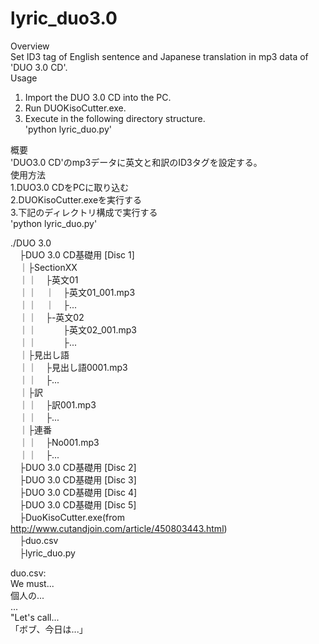 # lyric_duo3.0  
Overview  
Set ID3 tag of English sentence and Japanese translation in mp3 data of 'DUO 3.0 CD'.  
Usage  
1. Import the DUO 3.0 CD into the PC.  
2. Run DUOKisoCutter.exe.  
3. Execute in the following directory structure.  
'python lyric_duo.py'  

概要  
'DUO3.0 CD'のmp3データに英文と和訳のID3タグを設定する。  
使用方法  
1.DUO3.0 CDをPCに取り込む  
2.DUOKisoCutter.exeを実行する  
3.下記のディレクトリ構成で実行する  
'python lyric_duo.py'  

./DUO 3.0  
　├DUO 3.0 CD基礎用 [Disc 1]  
　｜├SectionXX  
　｜｜　├英文01  
　｜｜　｜　├英文01_001.mp3  
　｜｜　｜　├...  
　｜｜　├-英文02  
　｜｜　　　├英文02_001.mp3  
　｜｜　　　├...  
　｜├見出し語  
　｜｜　├見出し語0001.mp3  
　｜｜　├...  
　｜├訳  
　｜｜　├訳001.mp3  
　｜｜　├...  
　｜├連番  
　｜｜　├No001.mp3  
　｜｜　├...  
　├DUO 3.0 CD基礎用 [Disc 2]  
　├DUO 3.0 CD基礎用 [Disc 3]  
　├DUO 3.0 CD基礎用 [Disc 4]  
　├DUO 3.0 CD基礎用 [Disc 5]  
　├DuoKisoCutter.exe(from http://www.cutandjoin.com/article/450803443.html)  
　├duo.csv  
　├lyric_duo.py  

duo.csv:  
 We must...  
 個人の...  
 ...  
 "Let's call...  
 「ボブ、今日は...」   

